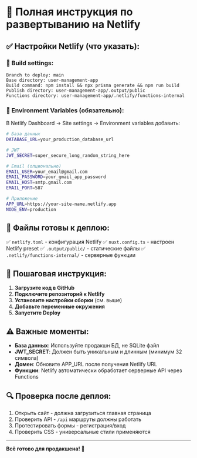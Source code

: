 # 🚀 Полная инструкция по развертыванию на Netlify

## ✅ Настройки Netlify (что указать):

### 🔧 Build settings:

```
Branch to deploy: main
Base directory: user-management-app
Build command: npm install && npx prisma generate && npm run build
Publish directory: user-management-app/.output/public
Functions directory: user-management-app/.netlify/functions-internal
```

### 📝 Environment Variables (обязательно):

В Netlify Dashboard → Site settings → Environment variables добавить:

```bash
# База данных
DATABASE_URL=your_production_database_url

# JWT
JWT_SECRET=super_secure_long_random_string_here

# Email (опционально)
EMAIL_USER=your_email@gmail.com
EMAIL_PASSWORD=your_gmail_app_password
EMAIL_HOST=smtp.gmail.com
EMAIL_PORT=587

# Приложение
APP_URL=https://your-site-name.netlify.app
NODE_ENV=production
```

## 📁 Файлы готовы к деплою:

✅ `netlify.toml` - конфигурация Netlify
✅ `nuxt.config.ts` - настроен Netlify preset
✅ `.output/public/` - статические файлы
✅ `.netlify/functions-internal/` - серверные функции

## 🎯 Пошаговая инструкция:

1. **Загрузите код в GitHub**
2. **Подключите репозиторий к Netlify**
3. **Установите настройки сборки** (см. выше)
4. **Добавьте переменные окружения**
5. **Запустите Deploy**

## ⚠️ Важные моменты:

- **База данных**: Используйте продакшн БД, не SQLite файл
- **JWT_SECRET**: Должен быть уникальным и длинным (минимум 32 символа)
- **Домен**: Обновите APP_URL после получения Netlify URL
- **Функции**: Netlify автоматически обработает серверные API через Functions

## 🔍 Проверка после деплоя:

1. Открыть сайт - должна загрузиться главная страница
2. Проверить API - `/api` маршруты должны работать
3. Протестировать формы - регистрация/вход
4. Проверить CSS - универсальные стили применяются

---

**Всё готово для продакшена! 🎉**
